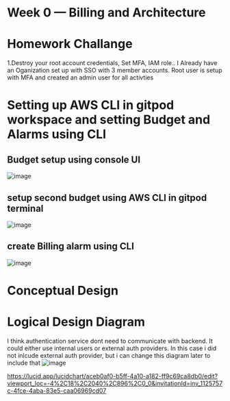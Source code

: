 # Week 0 — Billing and Architecture

# Homework Challange
1.Destroy your root account credentials, Set MFA, IAM role..  I Already have an Oganization set up with SSO with 3 member accounts. Root user is setup with MFA and created an admin user for all activties

# Setting up AWS CLI in gitpod workspace and setting Budget and Alarms using CLI

## Budget setup using console UI

![image](https://user-images.githubusercontent.com/5489060/219870559-c943eef3-0415-4ee5-8019-f55084fddac5.png)

## setup second budget using AWS CLI in gitpod terminal
![image](https://user-images.githubusercontent.com/5489060/219872038-7a50f2df-4ff0-4e28-8c10-4b47c64379f0.png)

## create Billing alarm using CLI
![image](https://user-images.githubusercontent.com/5489060/219872526-35940e1e-d919-4f02-9ddd-5eed259acb01.png)


# Conceptual Design 

# Logical Design Diagram
I think authentication service dont need to communicate with backend. It could either use internal users or external auth providers. In this case i did not inlcude external auth provider, but i can change this diagram later to include that
![image](https://user-images.githubusercontent.com/5489060/219874145-4b875a42-fa43-49f5-8c72-6d67ec47fd3b.png)

https://lucid.app/lucidchart/aceb0af0-b5ff-4a10-a182-ff9c69ca8db0/edit?viewport_loc=-4%2C18%2C2040%2C896%2C0_0&invitationId=inv_1125757c-4fce-4aba-83e5-caa06969cd07

